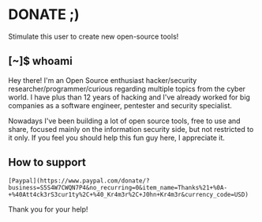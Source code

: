 # DONATE ;)
Stimulate this user to create new open-source tools!

## [~]$ whoami
Hey there! I'm an Open Source enthusiast hacker/security researcher/programmer/curious regarding multiple topics from the cyber world.
I have plus than 12 years of hacking and I've already worked for big companies as a software engineer, pentester and security specialist.

Nowadays I've been building a lot of open source tools, free to use and share, focused mainly on the information security side, but not restricted to it only.
If you feel you should help this fun guy here, I appreciate it. 

## How to support

    [Paypal](https://www.paypal.com/donate/?business=S5S4W7CWQN7P4&no_recurring=0&item_name=Thanks%21+%0A-+%40Att4ck3rS3cur1ty%2C+%40_Kr4m3r%2C+J0hn+Kr4m3r&currency_code=USD)

Thank you for your help!


